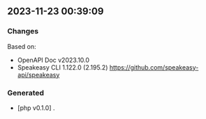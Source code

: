 

## 2023-11-23 00:39:09
### Changes
Based on:
- OpenAPI Doc v2023.10.0 
- Speakeasy CLI 1.122.0 (2.195.2) https://github.com/speakeasy-api/speakeasy
### Generated
- [php v0.1.0] .